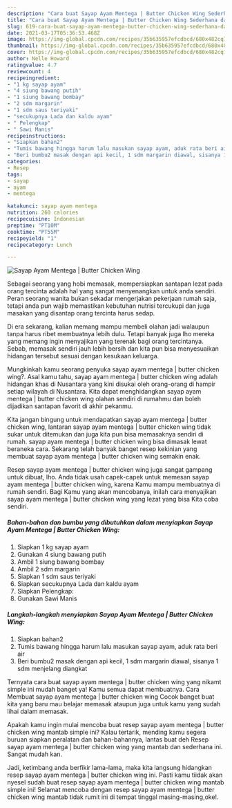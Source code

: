```yaml
---
description: "Cara buat Sayap Ayam Mentega | Butter Chicken Wing Sederhana dan Mudah Dibuat"
title: "Cara buat Sayap Ayam Mentega | Butter Chicken Wing Sederhana dan Mudah Dibuat"
slug: 619-cara-buat-sayap-ayam-mentega-butter-chicken-wing-sederhana-dan-mudah-dibuat
date: 2021-03-17T05:36:53.468Z
image: https://img-global.cpcdn.com/recipes/35b635957efcdbcd/680x482cq70/sayap-ayam-mentega-butter-chicken-wing-foto-resep-utama.jpg
thumbnail: https://img-global.cpcdn.com/recipes/35b635957efcdbcd/680x482cq70/sayap-ayam-mentega-butter-chicken-wing-foto-resep-utama.jpg
cover: https://img-global.cpcdn.com/recipes/35b635957efcdbcd/680x482cq70/sayap-ayam-mentega-butter-chicken-wing-foto-resep-utama.jpg
author: Nelle Howard
ratingvalue: 4.7
reviewcount: 4
recipeingredient:
- "1 kg sayap ayam"
- "4 siung bawang putih"
- "1 siung bawang bombay"
- "2 sdm margarin"
- "1 sdm saus teriyaki"
- "secukupnya Lada dan kaldu ayam"
- " Pelengkap"
- " Sawi Manis"
recipeinstructions:
- "Siapkan bahan2"
- "Tumis bawang hingga harum lalu masukan sayap ayam, aduk rata beri air"
- "Beri bumbu2 masak dengan api kecil, 1 sdm margarin diawal, sisanya 1 sdm menjelang diangkat"
categories:
- Resep
tags:
- sayap
- ayam
- mentega

katakunci: sayap ayam mentega 
nutrition: 260 calories
recipecuisine: Indonesian
preptime: "PT10M"
cooktime: "PT55M"
recipeyield: "1"
recipecategory: Lunch

---
```



![Sayap Ayam Mentega | Butter Chicken Wing](https://img-global.cpcdn.com/recipes/35b635957efcdbcd/680x482cq70/sayap-ayam-mentega-butter-chicken-wing-foto-resep-utama.jpg)

Sebagai seorang yang hobi memasak, mempersiapkan santapan lezat pada orang tercinta adalah hal yang sangat menyenangkan untuk anda sendiri. Peran seorang  wanita bukan sekadar mengerjakan pekerjaan rumah saja, tetapi anda pun wajib memastikan kebutuhan nutrisi tercukupi dan juga masakan yang disantap orang tercinta harus sedap.

Di era  sekarang, kalian memang mampu membeli olahan jadi walaupun tanpa harus ribet membuatnya lebih dulu. Tetapi banyak juga lho mereka yang memang ingin menyajikan yang terenak bagi orang tercintanya. Sebab, memasak sendiri jauh lebih bersih dan kita pun bisa menyesuaikan hidangan tersebut sesuai dengan kesukaan keluarga. 



Mungkinkah kamu seorang penyuka sayap ayam mentega | butter chicken wing?. Asal kamu tahu, sayap ayam mentega | butter chicken wing adalah hidangan khas di Nusantara yang kini disukai oleh orang-orang di hampir setiap wilayah di Nusantara. Kita dapat menghidangkan sayap ayam mentega | butter chicken wing olahan sendiri di rumahmu dan boleh dijadikan santapan favorit di akhir pekanmu.

Kita jangan bingung untuk mendapatkan sayap ayam mentega | butter chicken wing, lantaran sayap ayam mentega | butter chicken wing tidak sukar untuk ditemukan dan juga kita pun bisa memasaknya sendiri di rumah. sayap ayam mentega | butter chicken wing bisa dimasak lewat beraneka cara. Sekarang telah banyak banget resep kekinian yang membuat sayap ayam mentega | butter chicken wing semakin enak.

Resep sayap ayam mentega | butter chicken wing juga sangat gampang untuk dibuat, lho. Anda tidak usah capek-capek untuk memesan sayap ayam mentega | butter chicken wing, karena Kamu mampu membuatnya di rumah sendiri. Bagi Kamu yang akan mencobanya, inilah cara menyajikan sayap ayam mentega | butter chicken wing yang lezat yang bisa Kita coba sendiri.

<!--inarticleads1-->

##### Bahan-bahan dan bumbu yang dibutuhkan dalam menyiapkan Sayap Ayam Mentega | Butter Chicken Wing:

1. Siapkan 1 kg sayap ayam
1. Gunakan 4 siung bawang putih
1. Ambil 1 siung bawang bombay
1. Ambil 2 sdm margarin
1. Siapkan 1 sdm saus teriyaki
1. Siapkan secukupnya Lada dan kaldu ayam
1. Siapkan  Pelengkap:
1. Gunakan  Sawi Manis




<!--inarticleads2-->

##### Langkah-langkah menyiapkan Sayap Ayam Mentega | Butter Chicken Wing:

1. Siapkan bahan2
1. Tumis bawang hingga harum lalu masukan sayap ayam, aduk rata beri air
1. Beri bumbu2 masak dengan api kecil, 1 sdm margarin diawal, sisanya 1 sdm menjelang diangkat




Ternyata cara buat sayap ayam mentega | butter chicken wing yang nikamt simple ini mudah banget ya! Kamu semua dapat membuatnya. Cara Membuat sayap ayam mentega | butter chicken wing Cocok banget buat kita yang baru mau belajar memasak ataupun juga untuk kamu yang sudah lihai dalam memasak.

Apakah kamu ingin mulai mencoba buat resep sayap ayam mentega | butter chicken wing mantab simple ini? Kalau tertarik, mending kamu segera buruan siapkan peralatan dan bahan-bahannya, lantas buat deh Resep sayap ayam mentega | butter chicken wing yang mantab dan sederhana ini. Sangat mudah kan. 

Jadi, ketimbang anda berfikir lama-lama, maka kita langsung hidangkan resep sayap ayam mentega | butter chicken wing ini. Pasti kamu tiidak akan nyesel sudah buat resep sayap ayam mentega | butter chicken wing mantab simple ini! Selamat mencoba dengan resep sayap ayam mentega | butter chicken wing mantab tidak rumit ini di tempat tinggal masing-masing,oke!.

